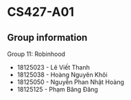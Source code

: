 # CS427-A01

## Group information
Group 11: Robinhood
 - 18125023 - Lê Viết Thanh
 - 18125038 - Hoàng Nguyên Khôi
 - 18125050 - Nguyễn Phan Nhật Hoàng
 - 18125125 - Phạm Băng Đăng
